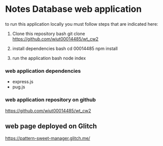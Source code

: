 # Notes Database web application

###


to run this application locally you must follow steps that are indicated here:

1. Clone this repository 
bash 
git clone https://github.com/wiut00014485/wt_cw2


2. install dependencies
bash
cd 00014485
npm install 


3. run the application 
 bash
 node index




### web application dependencies
- express.js
- pug.js


### web application repository on github
https://github.com/wiut00014485/wt_cw2


## web page deployed on Glitch
https://pattern-sweet-manager.glitch.me/